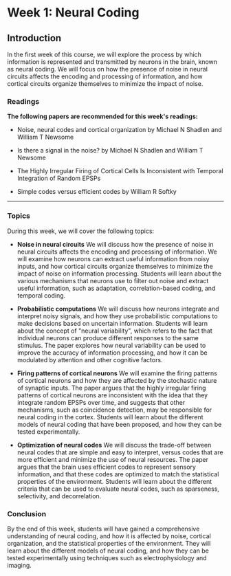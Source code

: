 # **Week 1: Neural Coding**

## Introduction

In the first week of this course, we will explore the process by which information is represented and transmitted by neurons in the brain, known as neural coding. We will focus on how the presence of noise in neural circuits affects the encoding and processing of information, and how cortical circuits organize themselves to minimize the impact of noise.

### Readings
**The following papers are recommended for this week's readings:**

* Noise, neural codes and cortical organization by Michael N Shadlen and William T Newsome

* Is there a signal in the noise? by Michael N Shadlen and William T Newsome

* The Highly Irregular Firing of Cortical Cells Is Inconsistent with Temporal Integration of Random EPSPs

* Simple codes versus efficient codes by William R Softky
---
### Topics
During this week, we will cover the following topics:

* **Noise in neural circuits**
We will discuss how the presence of noise in neural circuits affects the encoding and processing of information. We will examine how neurons can extract useful information from noisy inputs, and how cortical circuits organize themselves to minimize the impact of noise on information processing. Students will learn about the various mechanisms that neurons use to filter out noise and extract useful information, such as adaptation, correlation-based coding, and temporal coding.

* **Probabilistic computations**
We will discuss how neurons integrate and interpret noisy signals, and how they use probabilistic computations to make decisions based on uncertain information. Students will learn about the concept of "neural variability", which refers to the fact that individual neurons can produce different responses to the same stimulus. The paper explores how neural variability can be used to improve the accuracy of information processing, and how it can be modulated by attention and other cognitive factors.

* **Firing patterns of cortical neurons**
We will examine the firing patterns of cortical neurons and how they are affected by the stochastic nature of synaptic inputs. The paper argues that the highly irregular firing patterns of cortical neurons are inconsistent with the idea that they integrate random EPSPs over time, and suggests that other mechanisms, such as coincidence detection, may be responsible for neural coding in the cortex. Students will learn about the different models of neural coding that have been proposed, and how they can be tested experimentally.

* **Optimization of neural codes**
We will discuss the trade-off between neural codes that are simple and easy to interpret, versus codes that are more efficient and minimize the use of neural resources. The paper argues that the brain uses efficient codes to represent sensory information, and that these codes are optimized to match the statistical properties of the environment. Students will learn about the different criteria that can be used to evaluate neural codes, such as sparseness, selectivity, and decorrelation.

### Conclusion
By the end of this week, students will have gained a comprehensive understanding of neural coding, and how it is affected by noise, cortical organization, and the statistical properties of the environment. They will learn about the different models of neural coding, and how they can be tested experimentally using techniques such as electrophysiology and imaging.

